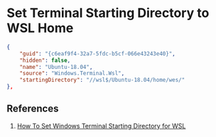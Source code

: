 # Set Terminal Starting Directory to WSL Home

```json
{
    "guid": "{c6eaf9f4-32a7-5fdc-b5cf-066e43243e40}",
    "hidden": false,
    "name": "Ubuntu-18.04",
    "source": "Windows.Terminal.Wsl",
    "startingDirectory": "//wsl$/Ubuntu-18.04/home/wes/"
},
```

## References

1. [How To Set Windows Terminal Starting Directory for WSL](https://goulet.dev/posts/how-to-set-windows-terminal-starting-directory/)
